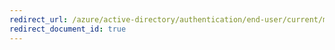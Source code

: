 ```yaml
---
redirect_url: /azure/active-directory/authentication/end-user/current/multi-factor-authentication-end-user-signin
redirect_document_id: true
---
```


